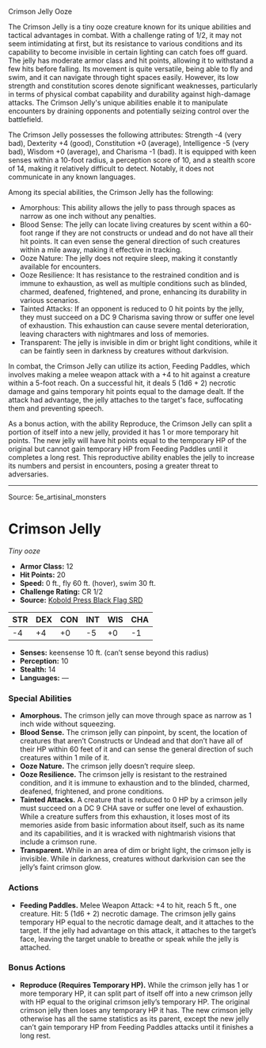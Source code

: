 <MonsterName/>Crimson Jelly</MonsterName>
<CreatureType/>Ooze</CreatureType>

<summary>The Crimson Jelly is a tiny ooze creature known for its unique abilities and tactical advantages in combat. With a challenge rating of 1/2, it may not seem intimidating at first, but its resistance to various conditions and its capability to become invisible in certain lighting can catch foes off guard. The jelly has moderate armor class and hit points, allowing it to withstand a few hits before falling. Its movement is quite versatile, being able to fly and swim, and it can navigate through tight spaces easily. However, its low strength and constitution scores denote significant weaknesses, particularly in terms of physical combat capability and durability against high-damage attacks. The Crimson Jelly's unique abilities enable it to manipulate encounters by draining opponents and potentially seizing control over the battlefield.</summary>

<detail>

The Crimson Jelly possesses the following attributes: Strength -4 (very bad), Dexterity +4 (good), Constitution +0 (average), Intelligence -5 (very bad), Wisdom +0 (average), and Charisma -1 (bad). It is equipped with keen senses within a 10-foot radius, a perception score of 10, and a stealth score of 14, making it relatively difficult to detect. Notably, it does not communicate in any known languages.

Among its special abilities, the Crimson Jelly has the following: 

- Amorphous: This ability allows the jelly to pass through spaces as narrow as one inch without any penalties.
- Blood Sense: The jelly can locate living creatures by scent within a 60-foot range if they are not constructs or undead and do not have all their hit points. It can even sense the general direction of such creatures within a mile away, making it effective in tracking.
- Ooze Nature: The jelly does not require sleep, making it constantly available for encounters.
- Ooze Resilience: It has resistance to the restrained condition and is immune to exhaustion, as well as multiple conditions such as blinded, charmed, deafened, frightened, and prone, enhancing its durability in various scenarios.
- Tainted Attacks: If an opponent is reduced to 0 hit points by the jelly, they must succeed on a DC 9 Charisma saving throw or suffer one level of exhaustion. This exhaustion can cause severe mental deterioration, leaving characters with nightmares and loss of memories.
- Transparent: The jelly is invisible in dim or bright light conditions, while it can be faintly seen in darkness by creatures without darkvision.

In combat, the Crimson Jelly can utilize its action, Feeding Paddles, which involves making a melee weapon attack with a +4 to hit against a creature within a 5-foot reach. On a successful hit, it deals 5 (1d6 + 2) necrotic damage and gains temporary hit points equal to the damage dealt. If the attack had advantage, the jelly attaches to the target's face, suffocating them and preventing speech.

As a bonus action, with the ability Reproduce, the Crimson Jelly can split a portion of itself into a new jelly, provided it has 1 or more temporary hit points. The new jelly will have hit points equal to the temporary HP of the original but cannot gain temporary HP from Feeding Paddles until it completes a long rest. This reproductive ability enables the jelly to increase its numbers and persist in encounters, posing a greater threat to adversaries.</detail>



---

Source: 5e_artisinal_monsters

# Crimson Jelly

*Tiny ooze*

- **Armor Class:** 12
- **Hit Points:** 20
- **Speed:** 0 ft., fly 60 ft. (hover), swim 30 ft.
- **Challenge Rating:** CR 1/2
- **Source:** [Kobold Press Black Flag SRD](https://koboldpress.com/black-flag-roleplaying/)

| STR | DEX | CON | INT | WIS | CHA |
| --- | --- | --- | --- | --- | --- |
| -4 | +4 | +0 | -5 | +0 | -1 |

- **Senses:** keensense 10 ft. (can’t sense beyond this radius)
- **Perception:** 10
- **Stealth:** 14
- **Languages:** —

### Special Abilities

- **Amorphous.** The crimson jelly can move through space as narrow as 1 inch wide without squeezing.
- **Blood Sense.** The crimson jelly can pinpoint, by scent, the location of creatures that aren’t Constructs or Undead and that don’t have all of their HP within 60 feet of it and can sense the general direction of such creatures within 1 mile of it.
- **Ooze Nature.** The crimson jelly doesn’t require sleep.
- **Ooze Resilience.** The crimson jelly is resistant to the restrained condition, and it is immune to exhaustion and to the blinded, charmed, deafened, frightened, and prone conditions.
- **Tainted Attacks.** A creature that is reduced to 0 HP by a crimson jelly must succeed on a DC 9 CHA save or suffer one level of exhaustion. While a creature suffers from this exhaustion, it loses most of its memories aside from basic information about itself, such as its name and its capabilities, and it is wracked with nightmarish visions that include a crimson rune.
- **Transparent.** While in an area of dim or bright light, the crimson jelly is invisible. While in darkness, creatures without darkvision can see the jelly’s faint crimson glow.

### Actions

- **Feeding Paddles.** Melee Weapon Attack: +4 to hit, reach 5 ft., one creature. Hit: 5 (1d6 + 2) necrotic damage. The crimson jelly gains temporary HP equal to the necrotic damage dealt, and it attaches to the target. If the jelly had advantage on this attack, it attaches to the target’s face, leaving the target unable to breathe or speak while the jelly is attached.

### Bonus Actions

- **Reproduce (Requires Temporary HP).** While the crimson jelly has 1 or more temporary HP, it can split part of itself off into a new crimson jelly with HP equal to the original crimson jelly’s temporary HP. The original crimson jelly then loses any temporary HP it has. The new crimson jelly otherwise has all the same statistics as its parent, except the new jelly can’t gain temporary HP from Feeding Paddles attacks until it finishes a long rest.




